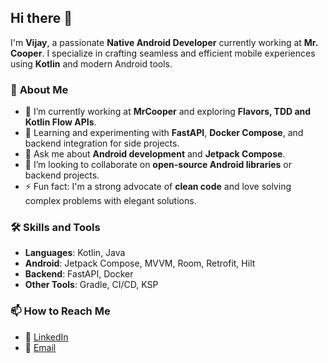 ## Hi there 👋  

I'm **Vijay**, a passionate **Native Android Developer** currently working at **Mr. Cooper**. I specialize in crafting seamless and efficient mobile experiences using **Kotlin** and modern Android tools.  

### 🌟 **About Me**  
- 🔭 I’m currently working at **MrCooper** and exploring **Flavors, TDD and Kotlin Flow APIs**.  
- 🌱 Learning and experimenting with **FastAPI**, **Docker Compose**, and backend integration for side projects.  
- 💬 Ask me about **Android development** and **Jetpack Compose**.  
- 👯 I’m looking to collaborate on **open-source Android libraries** or backend projects.  
- ⚡ Fun fact: I'm a strong advocate of **clean code** and love solving complex problems with elegant solutions.  

### 🛠️ **Skills and Tools**  
- **Languages**: Kotlin, Java  
- **Android**: Jetpack Compose, MVVM, Room, Retrofit, Hilt 
- **Backend**: FastAPI, Docker  
- **Other Tools**: Gradle, CI/CD, KSP  

### 📫 **How to Reach Me**  
- 💼 [LinkedIn](www.linkedin.com/in/vijay-a-14340b1b6)  
- 📧 [Email](mailto:vijaymangalani4588@gmail.com)  

